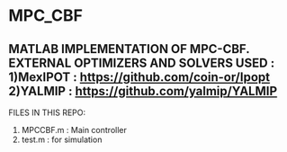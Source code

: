 # MPC_CBF
MATLAB IMPLEMENTATION OF MPC-CBF. 
EXTERNAL OPTIMIZERS  AND SOLVERS USED :  <br/>
1)MexIPOT : https://github.com/coin-or/Ipopt <br/>
2)YALMIP : https://github.com/yalmip/YALMIP <br/>
----------------------------------------------------------------------------------------------------------------------------------------------------------------------------------------------------------------------------------------------------------------------
FILES IN THIS REPO:<br/>
1) MPCCBF.m : Main controller <br/>
2) test.m : for simulation
                          
